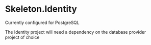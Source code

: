 # Skeleton.Identity
Currently configured for PostgreSQL

The Identity project will need a dependency on the database provider project of choice